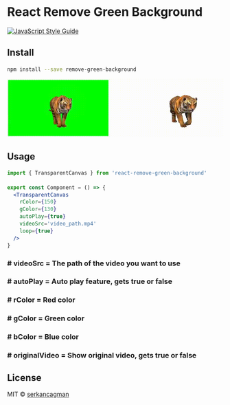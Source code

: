 # React Remove Green Background

[![JavaScript Style Guide](https://img.shields.io/badge/code_style-standard-brightgreen.svg)](https://standardjs.com)

## Install

```bash
npm install --save remove-green-background
```

![](public/taste.gif)

## Usage

```jsx
import { TransparentCanvas } from 'react-remove-green-background'

export const Component = () => {
  <TransparentCanvas
    rColor={150}
    gColor={130}
    autoPlay={true}
    videoSrc='video_path.mp4'
    loop={true}
  />
}
```

### # videoSrc = The path of the video you want to use
### # autoPlay = Auto play feature, gets true or false 
### # rColor =  Red color 
### # gColor =  Green color 
### # bColor =  Blue color 
### # originalVideo = Show original video, gets true or false



## License

MIT © [serkancagman](https://github.com/serkancagman)
